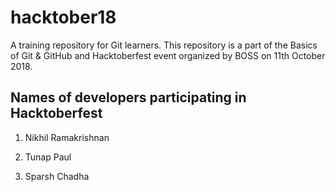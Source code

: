 # hacktober18

A training repository for Git learners. This repository is a part of the Basics of Git & GitHub and Hacktoberfest event organized by BOSS on 11th October 2018.


## Names of developers participating in Hacktoberfest

1. Nikhil Ramakrishnan
2. Tunap Paul

3. Sparsh Chadha
